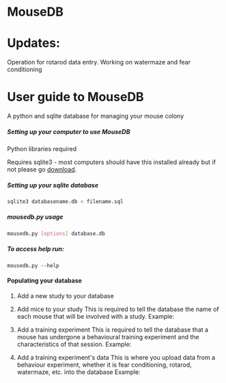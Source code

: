 MouseDB
=========

# Updates:

Operation for rotarod data entry. Working on watermaze and fear conditioning

# User guide to MouseDB

A python and sqlite database for managing your mouse colony

##### Setting up your computer to use MouseDB

Python libraries required

Requires sqlite3 - most computers should have this installed already but if not please go [download](https://sqlite.org/download.html).


##### Setting up your sqlite database

```bash
sqlite3 databasename.db < filename.sql
```

##### mousedb.py usage

```bash
mousedb.py [options] database.db
```

##### To access help run: 

```
mousedb.py --help
```

#### Populating your database

1. Add a new study to your database


2. Add mice to your study
    This is required to tell the database the name of each mouse that will be involved with a study.
    Example: 
    

3. Add a training experiment
    This is required to tell the database that a mouse has undergone a behavioural training experiment and the characteristics of that session. 
    Example:
    

4. Add a training experiment's data
    This is where you upload data from a behaviour experiment, whether it is fear conditioning, rotarod, watermaze, etc. into the database
    Example:

    